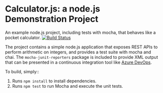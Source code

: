 Calculator.js: a node.js Demonstration Project
==============================================
An example node.js project, including tests with mocha, that behaves like
a pocket calculator.
[![Build Status](https://dev.azure.com/ITIM5033PRAGA/MC210914637_Praga_yaml/_apis/build/status/mc210914637.calculator?branchName=master)](https://dev.azure.com/ITIM5033PRAGA/MC210914637_Praga_yaml/_build/latest?definitionId=3&branchName=master)

The project contains a simple node.js application that exposes REST APIs
to perform arithmetic on integers, and provides a test suite with mocha
and chai.  The `mocha-junit-reporters` package is included to provide XML
output that can be presented in a continuous integration tool like
[Azure DevOps](https://azure.com/devops).

To build, simply::

1. Runs `npm install` to install dependencies.
2. Runs `npm test` to run Mocha and execute the unit tests.

